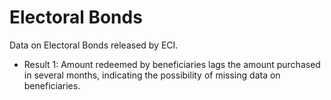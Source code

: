 # Electoral Bonds
Data on Electoral Bonds released by ECI. 

* Result 1: Amount redeemed by beneficiaries lags the amount purchased in several months, indicating the possibility of missing data on beneficiaries.
